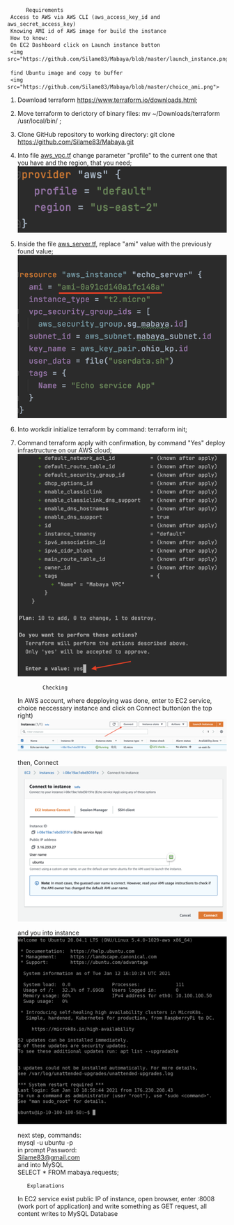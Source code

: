           Requirements
     Access to AWS via AWS CLI (aws_access_key_id and aws_secret_access_key)
     Knowing AMI id of AWS image for build the instance
     How to know:
     On EC2 Dashboard click on Launch instance button
     <img src="https://github.com/Silame83/Mabaya/blob/master/launch_instance.png">
     
     find Ubuntu image and copy to buffer
     <img src="https://github.com/Silame83/Mabaya/blob/master/choice_ami.png">
     

1. Download terraform https://www.terraform.io/downloads.html;
2. Move terraform to derictory of binary files: mv ~/Downloads/terraform /usr/local/bin/ ;
3. Clone GitHub repository to working directory: git clone https://github.com/Silame83/Mabaya.git
4. Into file <a href="https://github.com/Silame83/Mabaya/blob/master/aws_vpc.tf">aws_vpc.tf</a> change parameter "profile" to the current one that you have and the region, that you need;<br>
     <img src="https://github.com/Silame83/Mabaya/blob/master/profile_in_tf.png">
5. Inside the file <a href="https://github.com/Silame83/Mabaya/blob/master/aws_server.tf">aws_server.tf</a>, replace "ami" value with the previously found value;
     <img src="https://github.com/Silame83/Mabaya/blob/master/replace_ami.png">
6. Into workdir initialize terraform by command: terraform init;
7. Command terraform apply with confirmation, by command "Yes" deploy infrastructure on our AWS cloud;
     <img src="https://github.com/Silame83/Mabaya/blob/master/tf_applying%20.png">


               Checking
    In AWS account, where depploying was done, enter to EC2 service, choice neccessary instance and click on Connect button(on the top right)
    <img src="https://github.com/Silame83/Mabaya/blob/master/Connect_btn.png">
    
    then, Connect
    <img src="https://github.com/Silame83/Mabaya/blob/master/connect_to_instance.png">
    
    and you into instance
    <img src="https://github.com/Silame83/Mabaya/blob/master/into_instance.png">
    
    next step, commands:<br>
                    mysql -u ubuntu -p <br>
          in prompt Password: <br>
                    Silame83@gmail.com <br>
          and into MySQL <br>
                    SELECT * FROM mabaya.requests; <br>
    
    
          Explanations
     
     In EC2 service exist public IP of instance, open browser, enter <this public IP>:8008 (work port of application) and write something as GET request, all content writes to MySQL Database


